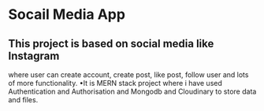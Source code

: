 # Socail Media App

## This project is based on social media like Instagram
where user can create account, create post, like post,
follow user and lots of more functionality.
•It is MERN stack project where i have used
Authentication and Authorisation and Mongodb and
Cloudinary to store data and files.
